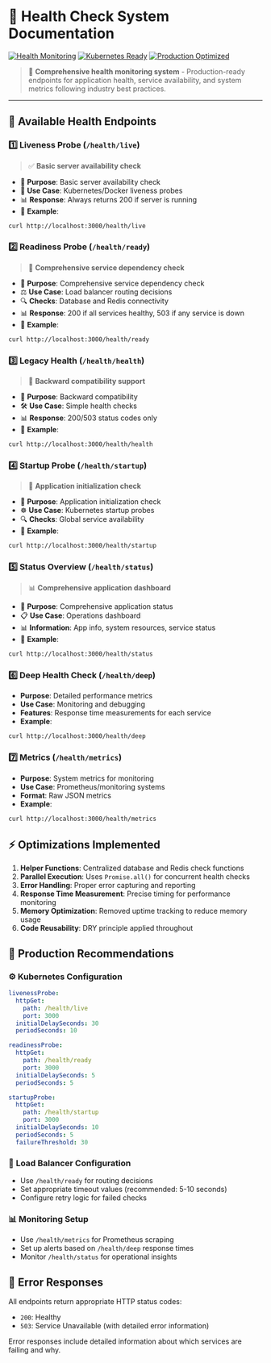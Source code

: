 # 🏥 Health Check System Documentation

[![Health Monitoring](https://img.shields.io/badge/Monitoring-Health%20Checks-green)](.)
[![Kubernetes Ready](https://img.shields.io/badge/Kubernetes-Ready-blue)](.)
[![Production Optimized](https://img.shields.io/badge/Production-Optimized-orange)](.)

> 💚 **Comprehensive health monitoring system** - Production-ready endpoints for application health, service availability, and system metrics following industry best practices.

---

## 🔌 **Available Health Endpoints**

### 1️⃣ **Liveness Probe** (`/health/live`)
> ✅ **Basic server availability check**

- 🎯 **Purpose**: Basic server availability check
- 🚀 **Use Case**: Kubernetes/Docker liveness probes
- 📊 **Response**: Always returns 200 if server is running
- 🔧 **Example**:
```bash
curl http://localhost:3000/health/live
```

### 2️⃣ **Readiness Probe** (`/health/ready`)
> 🔄 **Comprehensive service dependency check**

- 🎯 **Purpose**: Comprehensive service dependency check
- ⚖️ **Use Case**: Load balancer routing decisions
- 🔍 **Checks**: Database and Redis connectivity
- 📊 **Response**: 200 if all services healthy, 503 if any service is down
- 🔧 **Example**:
```bash
curl http://localhost:3000/health/ready
```

### 3️⃣ **Legacy Health** (`/health/health`)
> 🔄 **Backward compatibility support**

- 🎯 **Purpose**: Backward compatibility
- 🛠️ **Use Case**: Simple health checks
- 📊 **Response**: 200/503 status codes only
- 🔧 **Example**:
```bash
curl http://localhost:3000/health/health
```

### 4️⃣ **Startup Probe** (`/health/startup`)
> 🚀 **Application initialization check**

- 🎯 **Purpose**: Application initialization check
- ☸️ **Use Case**: Kubernetes startup probes
- 🔍 **Checks**: Global service availability
- 🔧 **Example**:
```bash
curl http://localhost:3000/health/startup
```

### 5️⃣ **Status Overview** (`/health/status`)
> 📊 **Comprehensive application dashboard**

- 🎯 **Purpose**: Comprehensive application status
- 📋 **Use Case**: Operations dashboard
- 📊 **Information**: App info, system resources, service status
- 🔧 **Example**:
```bash
curl http://localhost:3000/health/status
```

### 6️⃣ **Deep Health Check** (`/health/deep`)
- **Purpose**: Detailed performance metrics
- **Use Case**: Monitoring and debugging
- **Features**: Response time measurements for each service
- **Example**:
```bash
curl http://localhost:3000/health/deep
```

### 7️⃣ **Metrics** (`/health/metrics`)
- **Purpose**: System metrics for monitoring
- **Use Case**: Prometheus/monitoring systems
- **Format**: Raw JSON metrics
- **Example**:
```bash
curl http://localhost:3000/health/metrics
```

## ⚡ **Optimizations Implemented**

1. **Helper Functions**: Centralized database and Redis check functions
2. **Parallel Execution**: Uses `Promise.all()` for concurrent health checks
3. **Error Handling**: Proper error capturing and reporting
4. **Response Time Measurement**: Precise timing for performance monitoring
5. **Memory Optimization**: Removed uptime tracking to reduce memory usage
6. **Code Reusability**: DRY principle applied throughout

## 🚀 **Production Recommendations**

### ⚙️ **Kubernetes Configuration**
```yaml
livenessProbe:
  httpGet:
    path: /health/live
    port: 3000
  initialDelaySeconds: 30
  periodSeconds: 10

readinessProbe:
  httpGet:
    path: /health/ready
    port: 3000
  initialDelaySeconds: 5
  periodSeconds: 5

startupProbe:
  httpGet:
    path: /health/startup
    port: 3000
  initialDelaySeconds: 10
  periodSeconds: 5
  failureThreshold: 30
```

### 🔗 **Load Balancer Configuration**
- Use `/health/ready` for routing decisions
- Set appropriate timeout values (recommended: 5-10 seconds)
- Configure retry logic for failed checks

### 📊 **Monitoring Setup**
- Use `/health/metrics` for Prometheus scraping
- Set up alerts based on `/health/deep` response times
- Monitor `/health/status` for operational insights

## 🚨 **Error Responses**

All endpoints return appropriate HTTP status codes:
- `200`: Healthy
- `503`: Service Unavailable (with detailed error information)

Error responses include detailed information about which services are failing and why.
